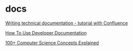 # docs

[Writing technical documentation - tutorial with Confluence](https://www.youtube.com/watch?v=d6Cs11AZqV4)

[How To Use Developer Documentation](https://www.youtube.com/watch?v=s1PLS3SQHQ0)

[100+ Computer Science Concepts Explained](https://www.youtube.com/watch?v=-uleG_Vecis)

